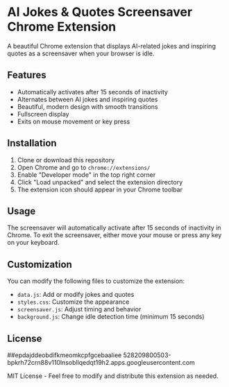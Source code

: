 # AI Jokes & Quotes Screensaver Chrome Extension

A beautiful Chrome extension that displays AI-related jokes and inspiring quotes as a screensaver when your browser is idle.

## Features

- Automatically activates after 15 seconds of inactivity
- Alternates between AI jokes and inspiring quotes
- Beautiful, modern design with smooth transitions
- Fullscreen display
- Exits on mouse movement or key press

## Installation

1. Clone or download this repository
2. Open Chrome and go to `chrome://extensions/`
3. Enable "Developer mode" in the top right corner
4. Click "Load unpacked" and select the extension directory
5. The extension icon should appear in your Chrome toolbar

## Usage

The screensaver will automatically activate after 15 seconds of inactivity in Chrome. To exit the screensaver, either move your mouse or press any key on your keyboard.

## Customization

You can modify the following files to customize the extension:
- `data.js`: Add or modify jokes and quotes
- `styles.css`: Customize the appearance
- `screensaver.js`: Adjust timing and behavior
- `background.js`: Change idle detection time (minimum 15 seconds)

## License
##epdajddeobdifkmeomkcpfgcebaaliee
528209800503-bpkrh72crn88v110lnsobllqedqt19h2.apps.googleusercontent.com

MIT License - Feel free to modify and distribute this extension as needed. 
